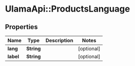 # UlamaApi::ProductsLanguage

## Properties
Name | Type | Description | Notes
------------ | ------------- | ------------- | -------------
**lang** | **String** |  | [optional] 
**label** | **String** |  | [optional] 

